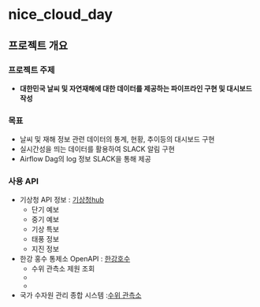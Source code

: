 # nice_cloud_day

## 프로젝트 개요
### 프로젝트 주제
- **대한민국 날씨 및 자연재해에 대한 데이터를 제공하는 파이프라인 구현 및 대시보드 작성**
### 목표
- 날씨 및 재해 정보 관련 데이터의 통계, 현황, 추이등의 대시보드 구현
- 실시간성을 띄는 데이터를 활용하여 SLACK 알림 구현
- Airflow Dag의 log 정보 SLACK을 통해 제공
### 사용 API
- 기상청 API 정보 : [기상청hub](https://apihub.kma.go.kr/)
  - 단기 예보 
  - 중기 예보
  - 기상 특보
  - 태풍 정보
  - 지진 정보
- 한강 홍수 통제소 OpenAPI : [한강호수](https://www.hrfco.go.kr/web/openapiPage/reference.do)
  - 수위 관측소 제원 조회
  -
  - 
- 국가 수자원 관리 종합 시스템 :[수위 관측소](http://www.wamis.go.kr:8080/wamis/openapi/wkw/wl_obsinfo)
